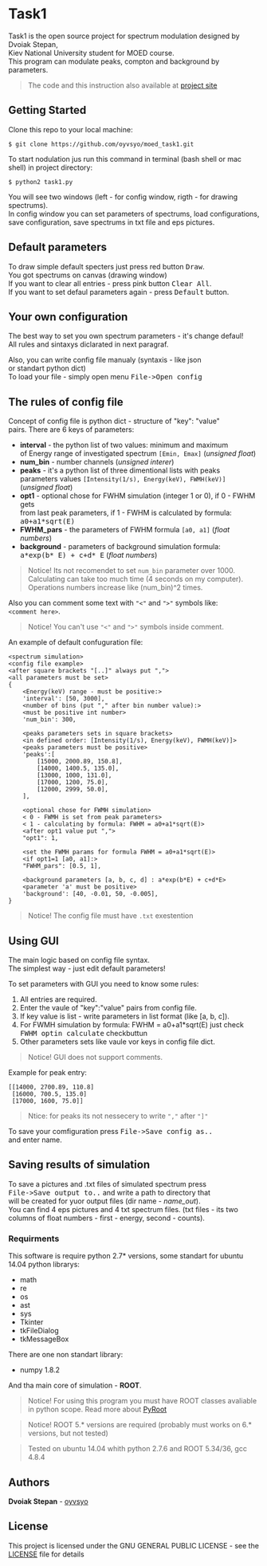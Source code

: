 # Task1

Task1 is the open source project for spectrum modulation designed by Dvoiak Stepan,  
Kiev National University student for MOED course.  
This program can modulate peaks, compton and background by parameters.

> The code and this instruction also available at [project site](https://oyvsyo.github.io/moed_task1/)

## Getting Started

Clone this repo to your local machine:

```
$ git clone https://github.com/oyvsyo/moed_task1.git
```
To start nodulation jus run this command in terminal (bash shell or mac shell) in project directory:

```
$ python2 task1.py
```
You will see two windows (left - for config window, rigth - for drawing spectrums).  
In config window you can set parameters of spectrums, load configurations, save configuration,
 save spectrums in txt file and eps pictures.    

## Default parameters

To draw simple default specters just press red button <kbd>Draw</kbd>.  
You got spectrums on canvas (drawing window)  
If you want to clear all entries - press pink button <kbd>Clear All</kbd>.  
If you want to set defaul parameters again - press <kbd>Default</kbd> button.  

## Your own configuration

The best way to set you own spectrum parameters - it's change defaul!   
All rules and sintaxys diclarated in next paragraf.
  
Also, you can write config file manualy (syntaxis - like json  
or standart python dict)  
To load your file - simply open menu <kbd>File->Open config</kbd>

## The rules of config file
Concept of config file is python dict - structure of  "key": "value"  
pairs.
There are 6 keys of parameters:
* __interval__ - the python list of two values: minimum and maximum  
of Energy range of investigated spectrum `[Emin, Emax]` (*unsigned float*)
* __num_bin__ - number channels (*unsigned interer*)
* __peaks__ - it's a python list of three dimentional lists with peaks   
parameters values `[Intensity(1/s), Energy(keV), FWMH(keV)] `(*unsigned float*)  
* __opt1__ - optional chose for FWHM simulation (integer 1 or 0), if 0 - FWHM gets   
from last peak parameters, if 1 - FWHM is calculated by formula: <kbd>a0+a1*sqrt(E)</kbd>
* __FWHM_pars__ - the parameters of FWHM formula `[a0, a1]` (*float numbers*)
* __background__ - parameters of background simulation formula:   
<kbd>a\*exp(b* E) + c+d* E</kbd> (*float numbers*)

>Notice! Its not recomendet to set `num_bin` parameter over 1000.   
>Calculating can take too much time (4 seconds on my computer).  
>Operations numbers increase like (num_bin)^2 times.

Also you can comment some text with `"<"` and `">"` symbols like:  
`<comment here>`.

>Notice! You can't use `"<"` and `">"` symbols inside comment.

An example of default confuguration file:
```
<spectrum simulation>
<config file example>
<after square brackets "[..]" always put ",">
<all parameters must be set>
{
    <Energy(keV) range - must be positive:>
    'interval': [50, 3000],
    <number of bins (put "," after bin number value):>
    <must be positive int number>
    'num_bin': 300,

    <peaks parameters sets in square brackets>
    <in defined order: [Intensity(1/s), Energy(keV), FWMH(keV)]>
    <peaks parameters must be positive>
    'peaks':[
        [15000, 2000.89, 150.8],
        [14000, 1400.5, 135.0],
        [13000, 1000, 131.0],
        [17000, 1200, 75.0],
        [12000, 2999, 50.0],
    ],

    <optional chose for FWMH simulation>
    < 0 - FWMH is set from peak parameters>
    < 1 - calculating by formula: FWHM = a0+a1*sqrt(E)>
    <after opt1 value put ",">
    "opt1": 1,

    <set the FWMH params for formula FWHM = a0+a1*sqrt(E)>
    <if opt1=1 [a0, a1]:>
    "FWHM_pars": [0.5, 1],

    <background parameters [a, b, c, d] : a*exp(b*E) + c+d*E>
    <parameter 'a' must be positive>
    'background': [40, -0.01, 50, -0.005],
}

```

>Notice! The config file must have `.txt` exestention

## Using GUI
The main logic based on config file syntax.  
The simplest way - just edit default parameters!  

To set parameters with GUI you need to know some rules:  
1. All entries are required.  
2. Enter the vaule of "key":"value" pairs from config file.   
3. If key value is list - write parameters in list format (like [a, b, c]).    
4. For FWMH simulation by formula: FWHM = a0+a1*sqrt(E) just check   
<kbd>FWHM optin calculate</kbd> checkbuttun   
5. Other parameters sets like vaule vor keys in config file dict.

>Notice! GUI does not support comments.

Example for peak entry:  
```
[[14000, 2700.89, 110.8]
 [16000, 700.5, 135.0]
 [17000, 1600, 75.0]]
```
>Ntice: for peaks its not nessecery to write `","` after `"]"`
  
To save your comfiguration press <kbd>File->Save config as..</kbd>  
and enter name.

## Saving results of simulation
To save a pictures and .txt files of simulated spectrum press   
<kbd>File->Save output to..</kbd>  and write a path to directory that   
will be created for yuor output files (dir name - *name_out*).  
You can find 4 eps pictures and 4 txt spectrum files. (txt files - its
two columns of float numbers - first - energy, second - counts).



### Requirments
This software is require python 2.7* versions, some standart for ubuntu 14.04 python librarys:
- math
- re
- os
- ast
- sys
- Tkinter
- tkFileDialog
- tkMessageBox   

There are one non standart library:
- numpy 1.8.2

And tha main core of simulation - __ROOT__.
>Notice! For using this program you must have ROOT classes avaliable in python scope. Read more about [PyRoot](https://root.cern.ch/pyroot)

>Notice! ROOT 5.* versions are required (probably must works on 6.* versions, but not tested)

>Tested on ubuntu 14.04 whith python 2.7.6 and ROOT 5.34/36, gcc 4.8.4 

## Authors

**Dvoiak Stepan** - [oyvsyo](https://github.com/oyvsyo)

## License

This project is licensed under the GNU GENERAL PUBLIC LICENSE - see the [LICENSE](LICENSE) file for details
